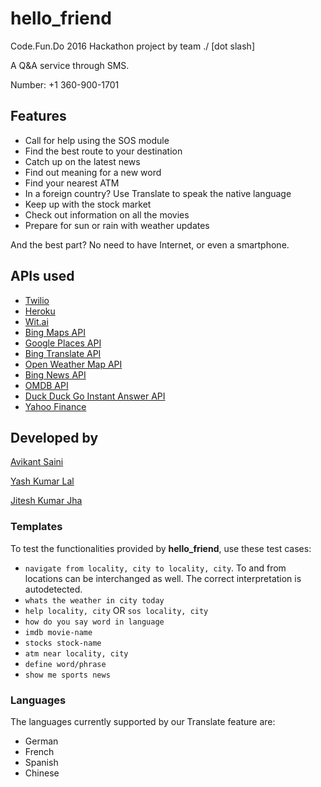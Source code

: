 # hello_friend

Code.Fun.Do 2016 Hackathon project by team ./ [dot slash]

A Q&A service through SMS.

Number: +1 360-900-1701

## Features
* Call for help using the SOS module
* Find the best route to your destination
* Catch up on the latest news
* Find out meaning for a new word
* Find your nearest ATM
* In a foreign country? Use Translate to speak the native language
* Keep up with the stock market
* Check out information on all the movies
* Prepare for sun or rain with weather updates

And the best part? No need to have Internet, or even a smartphone.


## APIs used
* [Twilio](https://www.twilio.com)
* [Heroku](https://www.heroku.com)
* [Wit.ai](https://wit.ai)
* [Bing Maps API](https://www.microsoft.com/maps/choose-your-bing-maps-API.aspx)
* [Google Places API](https://developers.google.com/places/)
* [Bing Translate API](https://www.microsoft.com/en-us/translator/translatorapi.aspx)
* [Open Weather Map API](https://openweathermap.org/api)
* [Bing News API](http://www.bing.com/developers/s/APIBasics.html)
* [OMDB API](https://www.omdbapi.com)
* [Duck Duck Go Instant Answer API](https://duckduckgo.com/api)
* [Yahoo Finance](https://pypi.python.org/pypi/yahoo-finance/1.1.4)


## Developed by

[Avikant Saini](https://github.com/avikantz)

[Yash Kumar Lal](https://github.com/ykl7)

[Jitesh Kumar Jha](https://github.com/jiteshjha)


### Templates

To test the functionalities provided by **hello_friend**, use these test cases:
* ```navigate from locality, city to locality, city```. To and from locations can be interchanged as well. The correct interpretation is autodetected.
* ```whats the weather in city today```
* ```help locality, city``` OR ```sos locality, city```
* ```how do you say word in language```
* ```imdb movie-name```
* ```stocks stock-name```
* ```atm near locality, city```
* ```define word/phrase```
* ```show me sports news```

### Languages

The languages currently supported by our Translate feature are:

* German
* French
* Spanish
* Chinese
